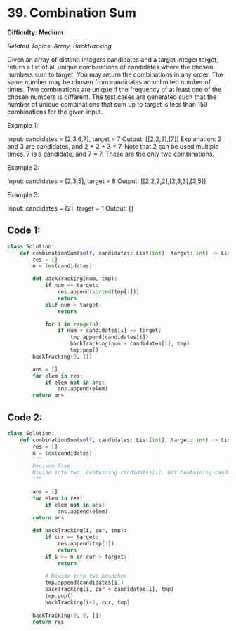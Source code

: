 # 39. Combination Sum

**Difficulty: Medium** 

*Related Topics: Array, Backtracking*

Given an array of distinct integers candidates and a target integer target, return a list of all unique combinations of candidates where the chosen numbers sum to target. You may return the combinations in any order.
The same number may be chosen from candidates an unlimited number of times. Two combinations are unique if the frequency of at least one of the chosen numbers is different.
The test cases are generated such that the number of unique combinations that sum up to target is less than 150 combinations for the given input.
 
Example 1:

Input: candidates = [2,3,6,7], target = 7
Output: [[2,2,3],[7]]
Explanation:
2 and 3 are candidates, and 2 + 2 + 3 = 7. Note that 2 can be used multiple times.
7 is a candidate, and 7 = 7.
These are the only two combinations.

Example 2:

Input: candidates = [2,3,5], target = 8
Output: [[2,2,2,2],[2,3,3],[3,5]]

Example 3:

Input: candidates = [2], target = 1
Output: []

## Code 1:

```python
class Solution:
    def combinationSum(self, candidates: List[int], target: int) -> List[List[int]]:
        res = []
        n = len(candidates)

        def backTracking(num, tmp):
            if num == target:
                res.append(sorted(tmp[:]))
                return
            elif num > target:
                return

            for i in range(n):
                if num + candidates[i] <= target:
                    tmp.append(candidates[i])
                    backTracking(num + candidates[i], tmp)
                    tmp.pop()
        backTracking(0, [])

        ans = []
        for elem in res:
            if elem not in ans:
                ans.append(elem)
        return ans
```

## Code 2:

```python
class Solution:
    def combinationSum(self, candidates: List[int], target: int) -> List[List[int]]:
        res = []
        n = len(candidates)
        """
        Decison Tree:
        Divide into two: Containing candidates[i], Not Containing candidates[i]
        """

        ans = []
        for elem in res:
            if elem not in ans:
                ans.append(elem)
        return ans

        def backTracking(i, cur, tmp):
            if cur == target:
                res.append(tmp[:])
                return
            if i >= n or cur > target:
                return
            
            # Divide into two branches
            tmp.append(candidates[i])
            backTracking(i, cur + candidates[i], tmp)
            tmp.pop()
            backTracking(i+1, cur, tmp)
        
        backTracking(0, 0, [])
        return res
```
